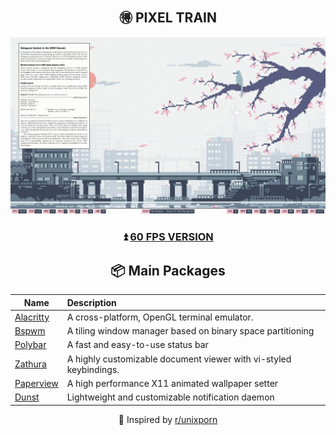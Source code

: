 <div align="center">

## 🉐 PIXEL TRAIN

![](assets/animated.gif)

### ⏫ [60 FPS VERSION](assets/animated.mkv)

## 📦 Main Packages
| Name                                                | Description                                                  |
| --------------------------------------------------- | :----------------------------------------------------------- |
| [Alacritty](https://github.com/alacritty/alacritty) | A cross-platform, OpenGL terminal emulator.                  |
| [Bspwm](https://github.com/baskerville/bspwm)       | A tiling window manager based on binary space partitioning   |
| [Polybar](https://github.com/polybar/polybar)       | A fast and easy-to-use status bar                            |
| [Zathura](https://git.pwmt.org/pwmt/zathura)        | A highly customizable document viewer with vi-styled keybindings. |
| [Paperview](https://github.com/glouw/paperview)     | A high performance X11 animated wallpaper setter             |
| [Dunst](https://github.com/dunst-project/dunst)     | Lightweight and customizable notification daemon             |


💜 Inspired by [r/unixporn](https://www.reddit.com/r/unixporn/)
</div>

